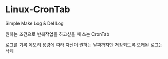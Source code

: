 # Linux-CronTab
Simple Make Log &amp; Del Log

원하는 조건으로 반복작업을 하고싶을 때 쓰는 CronTab

로그를 기록
메모리 용량에 따라 자신이 원하는 날짜까지만 저장되도록 오래된 로그는 삭제

